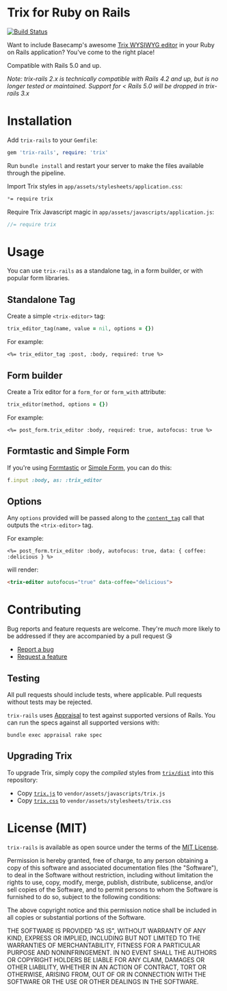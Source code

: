 # Trix for Ruby on Rails

[![Build Status](https://api.travis-ci.org/kylefox/trix.svg)](https://travis-ci.org/kylefox/trix)

Want to include Basecamp's awesome [Trix WYSIWYG
editor](http://trix-editor.org) in your Ruby on Rails application?
You've come to the right place!

Compatible with Rails 5.0 and up.

_Note: trix-rails 2.x is technically compatible with Rails 4.2 and up, but is no longer tested or maintained. Support for < Rails 5.0 will be dropped in trix-rails 3.x_

# Installation

Add `trix-rails` to your `Gemfile`:

```ruby
gem 'trix-rails', require: 'trix'
```

Run `bundle install` and restart your server to make the files available through the pipeline.

Import Trix styles in `app/assets/stylesheets/application.css`:

```css
*= require trix
```

Require Trix Javascript magic in `app/assets/javascripts/application.js`:

```js
//= require trix
```

# Usage

You can use `trix-rails` as a standalone tag, in a form builder, or with popular form libraries.

## Standalone Tag

Create a simple `<trix-editor>` tag:

```ruby
trix_editor_tag(name, value = nil, options = {})
```

For example:

```erb
<%= trix_editor_tag :post, :body, required: true %>
```

## Form builder

Create a Trix editor for a `form_for` or `form_with` attribute:

```ruby
trix_editor(method, options = {})
```

For example:

```erb
<%= post_form.trix_editor :body, required: true, autofocus: true %>
```

## Formtastic and Simple Form

If you're using [Formtastic](https://github.com/justinfrench/formtastic) or [Simple Form](https://github.com/plataformatec/simple_form), you can do this:

```ruby
f.input :body, as: :trix_editor
```

## Options

Any `options` provided will be passed along to the [`content_tag`](https://api.rubyonrails.org/classes/ActionView/Helpers/TagHelper.html#method-i-content_tag) call that outputs the `<trix-editor>` tag.

For example:

```erb
<%= post_form.trix_editor :body, autofocus: true, data: { coffee: :delicious } %>
```

will render:

```html
<trix-editor autofocus="true" data-coffee="delicious">
```

# Contributing

Bug reports and feature requests are welcome. They're _much_ more likely to be addressed if they are accompanied by a pull request 😘

* [Report a bug](https://github.com/kylefox/trix/issues/new?template=bug_report.md)
* [Request a feature](https://github.com/kylefox/trix/issues/new?template=feature_request.md)

## Testing

All pull requests should include tests, where applicable. Pull requests without tests may be rejected.

`trix-rails` uses [Appraisal](https://github.com/thoughtbot/appraisal) to test against supported versions of Rails. You can run the specs against all supported versions with:

```shell
bundle exec appraisal rake spec
```

## Upgrading Trix

To upgrade Trix, simply copy the _compiled_ styles from [`trix/dist`](https://github.com/basecamp/trix/tree/master/dist) into this repository:

- Copy [`trix.js`](https://raw.githubusercontent.com/basecamp/trix/master/dist/trix.js) to `vendor/assets/javascripts/trix.js`
- Copy [`trix.css`](https://raw.githubusercontent.com/basecamp/trix/master/dist/trix.css) to `vendor/assets/stylesheets/trix.css`

# License (MIT)

`trix-rails` is available as open source under the terms of the [MIT License](http://opensource.org/licenses/MIT).

Permission is hereby granted, free of charge, to any person obtaining a copy of this software and associated documentation files (the "Software"), to deal in the Software without restriction, including without limitation the rights to use, copy, modify, merge, publish, distribute, sublicense, and/or sell copies of the Software, and to permit persons to whom the Software is furnished to do so, subject to the following conditions:

The above copyright notice and this permission notice shall be included in all copies or substantial portions of the Software.

THE SOFTWARE IS PROVIDED "AS IS", WITHOUT WARRANTY OF ANY KIND, EXPRESS OR IMPLIED, INCLUDING BUT NOT LIMITED TO THE WARRANTIES OF MERCHANTABILITY, FITNESS FOR A PARTICULAR PURPOSE AND NONINFRINGEMENT. IN NO EVENT SHALL THE AUTHORS OR COPYRIGHT HOLDERS BE LIABLE FOR ANY CLAIM, DAMAGES OR OTHER LIABILITY, WHETHER IN AN ACTION OF CONTRACT, TORT OR OTHERWISE, ARISING FROM, OUT OF OR IN CONNECTION WITH THE SOFTWARE OR THE USE OR OTHER DEALINGS IN THE SOFTWARE.

